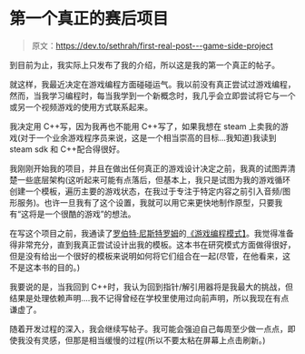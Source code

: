 # 第一个真正的赛后项目

> 原文：<https://dev.to/sethrah/first-real-post---game-side-project>

到目前为止，我实际上只发布了我的介绍，所以这是我的第一个真正的帖子。

就这样，我最近决定在游戏编程方面碰碰运气。我以前没有真正尝试过游戏编程，然而，当我学习编程时，每当我学到一个新概念时，我几乎会立即尝试将它与一个或另一个视频游戏的使用方式联系起来。

我决定用 C++写，因为我再也不能用 C++写了，如果我想在 steam 上卖我的游戏(对于一个业余游戏程序员来说，这是一个相当崇高的目标...我知道)我读到 steam sdk 和 C++配合得很好。

我刚刚开始我的项目，并且在做出任何真正的游戏设计决定之前，我真的试图弄清楚一些底层架构(这听起来可能有点落后，但基本上，我只是试图为我的游戏循环创建一个模板，遍历主要的游戏状态，在我过于专注于特定内容之前引入音频/图形服务)。也许一旦我有了这个设置，我就可以用它来更快地制作原型，只要我有“这将是一个很酷的游戏”的想法。

在写这个项目之前，我通读了[罗伯特·尼斯特罗姆](http://journal.stuffwithstuff.com/)的[《游戏编程模式】](http://gameprogrammingpatterns.com/)。我觉得准备得非常充分，直到我真正尝试设计出我的模板。这本书在研究模式方面做得很好，但是没有给出一个很好的模板来说明如何将它们组合在一起(尽管，在他看来，这不是这本书的目的。)

我要说的是，当我回到 C++时，我认为回到指针/解引用器将是我最大的挑战，但结果是处理依赖声明....我不记得曾经在学校里使用过向前声明，所以我现在有点谦虚了。

随着开发过程的深入，我会继续写帖子。我可能会强迫自己每周至少做一点点，即使我没有灵感，但那是相当缓慢的过程(所以不要太粘在屏幕上点击刷新。)